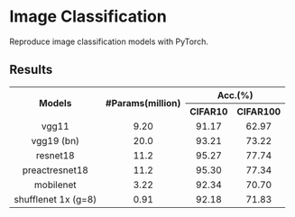 # Image Classification

Reproduce image classification models with PyTorch.



## Results

<table style="text-align:center">
<tr>
    <th rowspan="2">Models</th>
    <th rowspan="2">#Params(million)</th>
    <th colspan="2">Acc.(%)</th>
</tr>
<tr>
    <th>CIFAR10</th>
    <th>CIFAR100</th>
</tr>
<tr>
	<td>vgg11</td><td>9.20</td><td>91.17</td><td>62.97</td>
</tr>
<tr>
	<td>vgg19 (bn)</td><td>20.0</td><td>93.21</td><td>73.22</td>
</tr>
<tr>
    <td>resnet18</td><td>11.2</td><td>95.27</td><td>77.74</td>
</tr>
<tr>
    <td>preactresnet18</td><td>11.2</td><td>95.30</td><td>77.34</td>
</tr>
<tr>
	<td>mobilenet</td><td>3.22</td><td>92.34</td><td>70.70</td>
</tr>
<tr>
	<td>shufflenet 1x (g=8)</td><td>0.91</td><td>92.18</td><td>71.83</td>
</tr>
</table>

